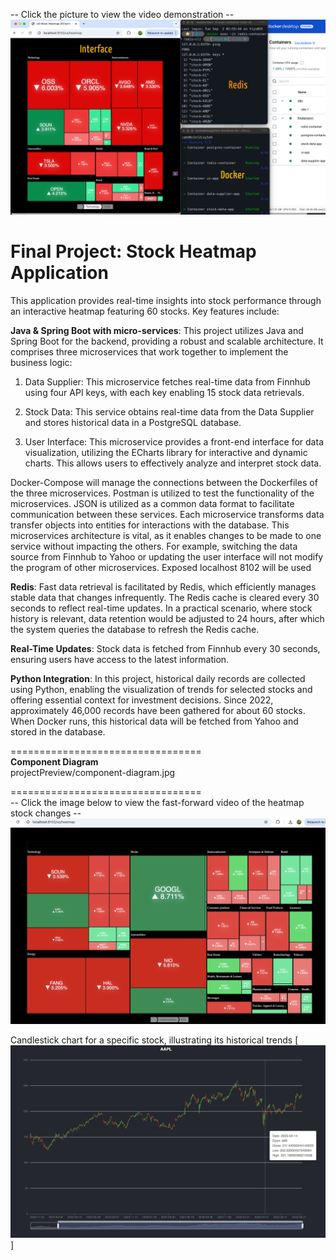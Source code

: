 -- Click the picture to view the video demonstration --
[![App Preview](projectPreview/FinalProject-StockHeatmapPost.png)](https://vimeo.com/manage/videos/1115271799)

**Final Project: Stock Heatmap Application**
=================================
This application provides real-time insights into stock performance through an interactive heatmap featuring 60 stocks. Key features include:

**Java & Spring Boot with micro-services**: This project utilizes Java and Spring Boot for the backend, providing a robust and scalable architecture. It comprises three microservices that work together to implement the business logic:

1. Data Supplier: This microservice fetches real-time data from Finnhub using four API keys, with each key enabling 15 stock data retrievals.

2. Stock Data: This service obtains real-time data from the Data Supplier and stores historical data in a PostgreSQL database.

3. User Interface: This microservice provides a front-end interface for data visualization, utilizing the ECharts library for interactive and dynamic charts. This allows users to effectively analyze and interpret stock data.

Docker-Compose will manage the connections between the Dockerfiles of the three microservices. Postman is utilized to test the functionality of the microservices. JSON is utilized as a common data format to facilitate communication between these services. Each microservice transforms data transfer objects into entities for interactions with the database. This microservices architecture is vital, as it enables changes to be made to one service without impacting the others. For example, switching the data source from Finnhub to Yahoo or updating the user interface will not modify the program of other microservices. Exposed localhost 8102 will be used 

**Redis**: Fast data retrieval is facilitated by Redis, which efficiently manages stable data that changes infrequently. The Redis cache is cleared every 30 seconds to reflect real-time updates. In a practical scenario, where stock history is relevant, data retention would be adjusted to 24 hours, after which the system queries the database to refresh the Redis cache.

**Real-Time Updates**: Stock data is fetched from Finnhub every 30 seconds, ensuring users have access to the latest information.

**Python Integration**: In this project, historical daily records are collected using Python, enabling the visualization of trends for selected stocks and offering essential context for investment decisions. Since 2022, approximately 46,000 records have been gathered for about 60 stocks. When Docker runs, this historical data will be fetched from Yahoo and stored in the database.

=================================</br>
**Component Diagram**</br>
projectPreview/component-diagram.jpg</br>

=================================</br>
-- Click the image below to view the fast-forward video of the heatmap stock changes --</br>
[![App Preview](projectPreview/HeatmapPreview.png)](https://vimeo.com/1115589409)</br>

Candlestick chart for a specific stock, illustrating its historical trends
[![App Preview](projectPreview/CandleStickPreview.png)]